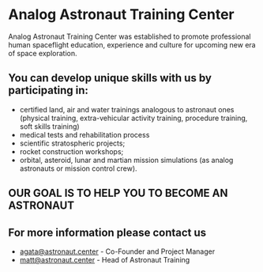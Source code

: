 # Analog Astronaut Training Center

Analog Astronaut Training Center was established to promote professional human spaceflight education, experience and culture for upcoming new era of space exploration.


## You can develop unique skills with us by participating in:

- certified land, air and water trainings analogous to astronaut ones (physical training, extra-vehicular activity training, procedure training, soft skills training)
- medical tests and rehabilitation process
- scientific stratospheric projects;
- rocket construction workshops;
- orbital, asteroid, lunar and martian mission simulations (as analog astronauts or mission control crew).

## OUR GOAL IS TO HELP YOU TO BECOME AN ASTRONAUT

## For more information please contact us
- [agata@astronaut.center](mailto:agata@astronaut.center) - Co-Founder and Project Manager
- [matt@astronaut.center](mailto:matt@astronaut.center) - Head of Astronaut Training
